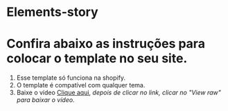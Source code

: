 # Elements-story


# Confira abaixo as instruções para colocar o template no seu site.
1. Esse template só funciona na shopify.
2. O template é compatível com qualquer tema.
3. Baixe o vídeo [Clique aqui](https://github.com/CTElements/Elements-videos/blob/main/video-story.mp4),
*depois de clicar no link, clicar no "View raw" para baixar o vídeo.*
